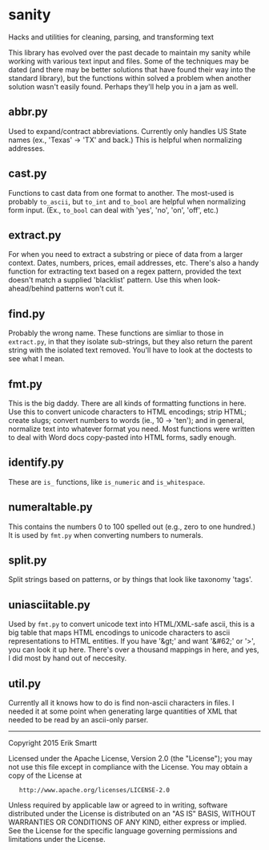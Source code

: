 sanity
======

Hacks and utilities for cleaning, parsing, and transforming text

This library has evolved over the past decade to maintain my sanity while working with various text input and files.  Some of the techniques may be dated (and there may be better solutions that have found their way into the standard library), but the functions within solved a problem when another solution wasn't easily found.  Perhaps they'll help you in a jam as well.

## abbr.py ##
Used to expand/contract abbreviations.  Currently only handles US State names (ex., 'Texas' -> 'TX' and back.)  This is helpful when normalizing addresses.

## cast.py ##
Functions to cast data from one format to another. The most-used is probably `to_ascii`, but `to_int` and `to_bool` are helpful when normalizing form input. (Ex., `to_bool` can deal with 'yes', 'no', 'on', 'off', etc.)

## extract.py ##
For when you need to extract a substring or piece of data from a larger context.  Dates, numbers, prices, email addresses, etc. There's also a handy function for extracting text based on a regex pattern, provided the text doesn't match a supplied 'blacklist' pattern.  Use this when look-ahead/behind patterns won't cut it.

## find.py ##
Probably the wrong name. These functions are simliar to those in `extract.py`, in that they isolate sub-strings, but they also return the parent string with the isolated text removed.  You'll have to look at the doctests to see what I mean.

## fmt.py ##
This is the big daddy. There are all kinds of formatting functions in here. Use this to convert unicode characters to HTML encodings; strip HTML; create slugs; convert numbers to words (ie., 10 -> 'ten'); and in general, normalize text into whatever format you need. Most functions were written to deal with Word docs copy-pasted into HTML forms, sadly enough.

## identify.py ##
These are `is_` functions, like `is_numeric` and `is_whitespace`.

## numeraltable.py ##
This contains the numbers 0 to 100 spelled out (e.g., zero to one hundred.) It is used by `fmt.py` when converting numbers to numerals.

## split.py ##
Split strings based on patterns, or by things that look like taxonomy 'tags'.

## uniasciitable.py ##
Used by `fmt.py` to convert unicode text into HTML/XML-safe ascii, this is a big table that maps HTML encodings to unicode characters to ascii representations to HTML entities.  If you have '&amp;gt;' and want '&amp;#62;' or '>', you can look it up here.  There's over a thousand mappings in here, and yes, I did most by hand out of neccesity.

## util.py ##
Currently all it knows how to do is find non-ascii characters in files.  I needed it at some point when generating large quantities of XML that needed to be read by an ascii-only parser.


----

Copyright 2015 Erik Smartt

Licensed under the Apache License, Version 2.0 (the "License"); you may not use this file except in compliance with the License. You may obtain a copy of the License at

       http://www.apache.org/licenses/LICENSE-2.0

Unless required by applicable law or agreed to in writing, software distributed under the License is distributed on an "AS IS" BASIS, WITHOUT WARRANTIES OR CONDITIONS OF ANY KIND, either express or implied. See the License for the specific language governing permissions and limitations under the License.
